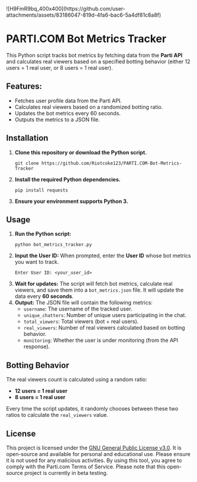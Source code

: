 <!DOCTYPE html>
<html lang="en">
<head>
</head>
<body>
    ![H9FmR9bq_400x400](https://github.com/user-attachments/assets/83186047-819d-4fa6-bac6-5a4df81c8a8f)
    <h1>PARTI.COM Bot Metrics Tracker</h1>
    <p>This Python script tracks bot metrics by fetching data from the <strong>Parti API</strong> and calculates real viewers based on a specified botting behavior (either 12 users = 1 real user, or 8 users = 1 real user).</p>
    <h2>Features:</h2>
    <ul class="feature-list">
        <li>Fetches user profile data from the Parti API.</li>
        <li>Calculates real viewers based on a randomized botting ratio.</li>
        <li>Updates the bot metrics every 60 seconds.</li>
        <li>Outputs the metrics to a JSON file.</li>
    </ul>
    <h2>Installation</h2>
    <ol>
        <li><strong>Clone this repository or download the Python script.</strong>
            <pre><code>git clone https://github.com/Riotcoke123/PARTI.COM-Bot-Metrics-Tracker</code></pre>
        </li>
        <li><strong>Install the required Python dependencies.</strong>
            <pre><code>pip install requests</code></pre>
        </li>
        <li><strong>Ensure your environment supports Python 3.</strong></li>
    </ol>
    <h2>Usage</h2>
    <ol>
        <li><strong>Run the Python script:</strong>
            <pre><code>python bot_metrics_tracker.py</code></pre>
        </li>
        <li><strong>Input the User ID:</strong> When prompted, enter the <strong>User ID</strong> whose bot metrics you want to track.
            <pre><code>Enter User ID: &lt;your_user_id&gt;</code></pre>
        </li>
        <li><strong>Wait for updates:</strong> The script will fetch bot metrics, calculate real viewers, and save them into a <code>bot_metrics.json</code> file. It will update the data every <strong>60 seconds</strong>.</li>
        <li><strong>Output:</strong> The JSON file will contain the following metrics:
            <ul>
                <li><code>username</code>: The username of the tracked user.</li>
                <li><code>unique_chatters</code>: Number of unique users participating in the chat.</li>
                <li><code>total_viewers</code>: Total viewers (bot + real users).</li>
                <li><code>real_viewers</code>: Number of real viewers calculated based on botting behavior.</li>
                <li><code>monitoring</code>: Whether the user is under monitoring (from the API response).</li>
            </ul>
        </li>
    </ol>
    <h2>Botting Behavior</h2>
    <p>The real viewers count is calculated using a random ratio:</p>
    <ul>
        <li><strong>12 users = 1 real user</strong></li>
        <li><strong>8 users = 1 real user</strong></li>
    </ul>
    <p>Every time the script updates, it randomly chooses between these two ratios to calculate the <code>real_viewers</code> value.</p>
<h2>License</h2>
<p>This project is licensed under the <a href="https://www.gnu.org/licenses/gpl-3.0.html" target="_blank">GNU General Public License v3.0</a>. It is open-source and available for personal and educational use. Please ensure it is not used for any malicious activities. By using this tool, you agree to comply with the Parti.com Terms of Service. Please note that this open-source project is currently in beta testing.</p>
</body>
</html>

